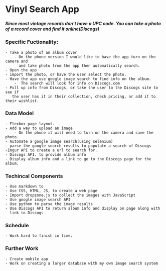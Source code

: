 # Vinyl Search App

##### Since most vintage records don't have a UPC code.  You can take a photo of a record cover and find it online(Discogs)

### Specific Fuctionality:

    - Take a photo of an album cover
        - On the phone version I would like to have the app turn on the camera and
          and take photo from the app then automatically search.
    - Open the app
    - import the photo, or have the user select the photo.
    - Have the app use google image search to find info on the album.
        -  The search will look for info on Discogs.com
    - Pull up info from Discogs, or take the user to the Discogs site to see if
       the user has it in their collection, check pricing, or add it to their wishlist.

### Data Model

    - Flexbox page layout.
    - Add a way to upload an image
        - On the phone it will need to turn on the camera and save the photo.
    - Automate a google image search(using selenium)
    - parse the google search results to populate a search of Discogs
    -Imgur API to create a url to search for.
    - Discogs API. to provide album info
    - Display album info and a link to go to the Discogs page for the album.

### Techincal Components

    - Use markdown to
    - Use CSS, HTML, JS, to create a web page
    - Import dropzone.js to collect the images with JavaScript
    - Use google image search API
    - Use python to parse the image results
    - Use Discogs API to return album info and display on page along with
      link to Discogs


### Schedule

    - Work hard to finish in time.

### Further Work

    - Create mobile app
    - Work on creating a larger database with my own image search system
